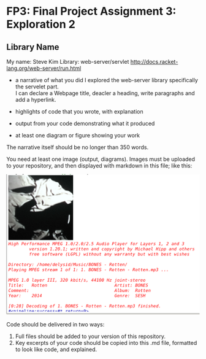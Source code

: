 # FP3: Final Project Assignment 3: Exploration 2
## Library Name
My name: Steve Kim 
Library: web-server/servlet
http://docs.racket-lang.org/web-server/run.html
* a narrative of what you did
I explored the web-server library specifically the servelet part.  
I can declare a Webpage title, deacler a heading, write paragraphs and add a hyperlink. 

* highlights of code that you wrote, with explanation
* output from your code demonstrating what it produced
* at least one diagram or figure showing your work

The narrative itself should be no longer than 350 words. 

You need at least one image (output, diagrams). Images must be uploaded to your repository, and then displayed with markdown in this file; like this:

![test image](/testimage.png?raw=true "test image")



Code should be delivered in two ways:

1. Full files should be added to your version of this repository.
1. Key excerpts of your code should be copied into this .md file, formatted to look like code, and explained.
